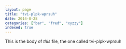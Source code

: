```yaml
---
layout: page
title: "tvi-plpk-wprsuh"
date: 2014-8-28
categories: ["bar", "fred", "xyzzy"]
indexed: true
---
```

This is the body of _this_ file, the one called tvi-plpk-wprsuh
